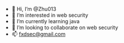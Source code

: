 - 👋 Hi, I’m @Zhu013
- 👀 I’m interested in web security
- 🌱 I’m currently learning java
- 💞️ I’m looking to collaborate on web security
- 📫 fxdsec@gmail.com

<!---
Zhu013/Zhu013 is a ✨ special ✨ repository because its `README.md` (this file) appears on your GitHub profile.
You can click the Preview link to take a look at your changes.
--->
